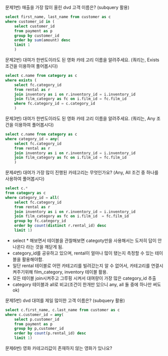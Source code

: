 문제1번) 매출을 가장 많이 올린 dvd 고객 이름은? (subquery 활용)
```SQL
select first_name, last_name from customer as c
where customer_id in (
	select customer_id
	from payment as p
	group by customer_id
	order by sum(amount) desc
	limit 1
	) 
```
문제2번) 대여가 한번도이라도 된 영화 카테 고리 이름을 알려주세요. (쿼리는, Exists조건을 이용하여 풀어봅시다)
```SQL
select c.name from category as c
where exists (
	select fc.category_id
	from rental as r
	join inventory as i on r.inventory_id = i.inventory_id
	join film_category as fc on i.film_id = fc.film_id
	where fc.category_id = c.category_id
	) 
```
문제3번) 대여가 한번도이라도 된 영화 카테 고리 이름을 알려주세요. (쿼리는, Any 조건을 이용하여 풀어봅시다)
```SQL
select c.name from category as c
where category_id = any(
	select fc.category_id
	from rental as r
	join inventory as i on r.inventory_id = i.inventory_id
	join film_category as fc on i.film_id = fc.film_id
	) 
```
문제4번) 대여가 가장 많이 진행된 카테고리는 무엇인가요? (Any, All 조건 중 하나를 사용하여 풀어봅시다)
```SQL
select c.*
from category as c
where category_id = all(
	select fc.category_id
	from rental as r
	join inventory as i on r.inventory_id = i.inventory_id
	join film_category as fc on i.film_id  = fc.film_id
	group by fc.category_id
	order by count(distinct r.rental_id) desc
	limit 1)
```
- select * 해보면서 테이블을 관찰해보면 categoty만을 사용해서는 도저히 답이 안나온다 라는 것을 깨닫게 됨.
- category_id를 공유하고 있으며, rental이 얼마나 많이 됐는지 측정할 수 있는 테이블을 활용해야함.
- 일단 rental 테이블로 어떤 카테고리를 빌려갔는지 알 수 없어서,
카테고리를 연결시켜주기위해 film_category, inventory 테이블 활용.
- 모든 테이블 join시켜주고 그루핑 시켜서 대여량이 가장 많은 category_id 추출
- category 테이블과 all로 비교(조건이 한개만 있으니 any, all 둘 중에 하나만 써도 ok)<br>

문제5번) dvd 대여를 제일 많이한 고객 이름은? (subquery 활용)
```SQL
select c.first_name, c.last_name from customer as c
where c.customer_id = any(
	select p.customer_id
	from payment as p
	group by p,customer_id
	order by count(p.rental_id) desc
	limit 1)
```
문제6번) 영화 카테고리값이 존재하지 않는 영화가 있나요?
